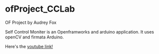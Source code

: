 # ofProject_CCLab
OF Project by Audrey Fox

Self Control Moniter is an Openframworks and arduino application. It uses openCV and firmata Arduino. 

Here's the [youtube link!](https://youtu.be/Qv5rThOap3k)
